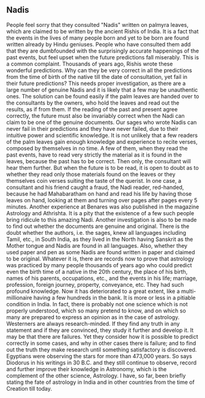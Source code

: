 ## Nadis
People feel sorry that they consulted "Nadis" written on palmyra leaves, which are claimed to be written by the ancient Rishis of India. It is a fact that the events in the lives of many people born and yet to be born are found written already by Hindu geniuses. People who have consulted them add that they are dumbfounded with the surprisingly accurate happenings of the past events, but feel upset when the future predictions fall miserably. This is a common complaint. Thousands of years ago, Rishis wrote these wonderful predictions. 
Why can they be very correct in all the predictions from the time of birth of the native till the date of consultation, yet fail in their future predictions? This needs proper investigation, as there are a large number of genuine Nadis and it is likely that a few may be unauthentic ones. 
The solution can be found easily if the palm leaves are handed over to the consultants by the owners, who hold the leaves and read out the results, as if from them. If the reading of the past and present agree correctly, the future must also be invariably correct when the Nadi can claim to be one of the genuine documents. Our sages who wrote Nadis can never fail in their predictions and they have never failed, due to their intuitive power and scientific knowledge.
It is not unlikely that a few readers of the palm leaves gain enough knowledge and experience to recite verses, composed by themselves in no time. 
A few of them, when they read the past events, have to read very strictly the material as it is found in the leaves, because the past has to be correct. Then only, the consultant will hear them further. But when the future is to be read, it is open to doubt as to whether they read only those materials found on the leaves or they themselves coin verses suiting the taste of the querist.
In one case, a consultant and his friend caught a fraud, the Nadi reader, red-handed, because he had Mahabaratham on hand and read his life by having those leaves on hand, looking at them and turning over pages after pages every 5 minutes. 
Another experience at Benares was also published in the magazine Astrology and Athrishta. It is a pity that the existence of a few such people bring ridicule to this amazing Nadi.
Another investigation is also to be made to find out whether the documents are genuine and original. 
There is the doubt whether the authors, i.e. the sages, knew all languages including Tamil, etc., in South India, as they lived in the North having Sanskrit as the Mother tongue and Nadis are found in all languages. Also, whether they used paper and pen as some Nadis are found written in paper and claimed to be original. 
Whatever it is, there are records now to prove that astrology was practiced by many people thousands of years ago who could predict even the birth time of a native in the 20th century, the place of his birth, names of his parents, occupations, etc., and the events in his life; marriage, profession, foreign journey, property, conveyance, etc. They had such profound knowledge. 
Now it has deteriorated to a great extent, like a multi-millionaire having a few hundreds in the bank. It is more or less in a pitiable condition in India.
In fact, there is probably not one science which is not properly understood, which so many pretend to know, and on which so many are prepared to express an opinion as in the case of astrology.
Westerners are always research-minded. If they find any truth in any statement and if they are convinced, they study it further and develop it. It may be that there are failures. Yet they consider how it is possible to predict correctly in some cases, and why in other cases there is failure; and to find out the truth they make research until something satisfactory is discovered.
Egyptians were observing the stars for more than 473,000 years. So says Diodorus in his writings in 30 B.C. and they still continue to observe, record and further improve their knowledge in Astronomy, which is the complement of the other science, Astrology.
I have, so far, been briefly stating the fate of astrology in India and in other countries from the time of Creation till today.
